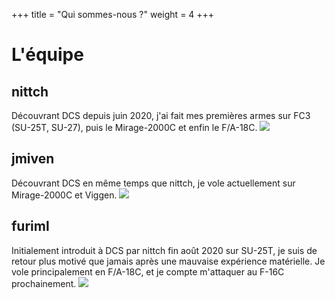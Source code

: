 +++
title = "Qui sommes-nous ?"
weight = 4
+++

# L'équipe

## nittch
Découvrant DCS depuis juin 2020, j'ai fait mes premières armes sur FC3 (SU-25T, SU-27), puis le Mirage-2000C et enfin le F/A-18C.
<img src=/Screen_120sec_reparation.png class=decoration />

## jmiven
Découvrant DCS en même temps que nittch, je vole actuellement sur Mirage-2000C et Viggen.
<img src=/pauvre_pontiac.png class=decoration />

## furiml
Initialement introduit à DCS par nittch fin août 2020 sur SU-25T, je suis de retour plus motivé que jamais après une mauvaise expérience matérielle. Je vole principalement en F/A-18C, et je compte m'attaquer au F-16C prochainement.
<img src=/Screen_200814_194231_crop.png class=decoration />
